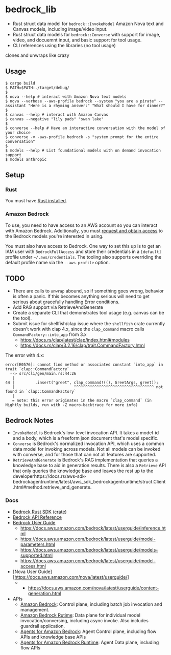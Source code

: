 # bedrock_lib
* Rust struct data model for `bedrock::InvokeModel` Amazon Nova text and Canvas models, including image/video input.
* Rust struct data models for `bedrock::Converse` with support for image, video, and docuemnt input, and basic support for tool usage.
* CLI references using the libraries (no tool usage)

clones and unwraps like crazy

## Usage
```
$ cargo build
$ PATH=$PATH:./target/debug/
$
$ nova --help # interact with Amazon Nova text models
$ nova --verbose --aws-profile bedrock --system "you are a pirate" --assistant "Here is a rhyming answer:" "What should I have for dinner?"
$
$ canvas --help # interact with Amazon Canvas
$ canvas --negative "lily pads" "swan lake"
$
$ converse --help # Have an interactive conversation with the model of your choice
$ converse -v -aws-profile bedrock -s "system prompt for the entire conversation"
$
$ models --help # List foundational models with on demand invocation support
$ models anthropic
```

## Setup

### Rust
You must have [Rust installed](https://www.rust-lang.org/tools/install).

### Amazon Bedrock
To use, you need to have access to an AWS account so you can interact with Amazon Bedrock.  Additionally,
you must [request and obtain access](https://docs.aws.amazon.com/bedrock/latest/userguide/model-access.html)
to the Bedrock models you're interested in using.

You must also have access to Bedrock.  One way to set this up is to get an IAM user with `BedrockFullAccess`
and store their credentials in a `[default]` profile under `~/.aws/credentials`.  The tooling also supports
overriding the default profile name via the `--aws-profile` option.

## TODO
* There are calls to `unwrap` abound, so if something goes wrong, behavior is often a panic.   If this becomes anything serious will need to get serious about gracefully handling Error conditions.
* Add RAG support via RetrieveAndGenerate
* Create a separate CLI that demonstrates tool usage (e.g. canvas can be the tool).
* Submit issue for shellfish/clap issue where the `shellfish` crate currently doesn't work with clap 4.x, since the `clap_command` macro calls `CommandFactory::into_app` from 3.x 
    * https://docs.rs/clap/latest/clap/index.html#modules
    * https://docs.rs/clap/3.2.16/clap/trait.CommandFactory.html

The error with 4.x:

```
error[E0576]: cannot find method or associated constant `into_app` in trait `clap::CommandFactory`
  --> src/cli/gen/main.rs:44:26
   |
44 |         .insert("greet", clap_command!((), GreetArgs, greet));
   |                          ^^^^^^^^^^^^^^^^^^^^^^^^^^^^^^^^^^^ not found in `clap::CommandFactory`
   |
   = note: this error originates in the macro `clap_command` (in Nightly builds, run with -Z macro-backtrace for more info)
```

## Bedrock Notes

* `InvokeModel` is Bedrock's low-level invocation API.  It takes a model-id and a body, which is a freeform json document that's model specific.
* `Converse` is Bedrock's normalized invocation API, which uses a common data model for invoking across models.  Not all models can be invoked with converse, and for those that can not all features are supported.
* `RetrieveAndGenerate` is Bedrock's RAG implementation that queries a knowledge base to aid in generation results.  There is also a `Retrieve` API that only queries the knowledge base and leaves the rest up to the developerhttps://docs.rs/aws-sdk-bedrockagentruntime/latest/aws_sdk_bedrockagentruntime/struct.Client.html#method.retrieve_and_generate.

### Docs
* [Bedrock Rust SDK](https://github.com/awslabs/aws-sdk-rust) ([crate](https://github.com/awslabs/aws-sdk-rust))
* [Bedrock API Reference](https://docs.aws.amazon.com/bedrock/latest/APIReference/welcome.html) 
* [Bedrock User Guide](https://docs.aws.amazon.com/bedrock/latest/userguide/)
    * https://docs.aws.amazon.com/bedrock/latest/userguide/inference.html
    * https://docs.aws.amazon.com/bedrock/latest/userguide/model-parameters.html
    * https://docs.aws.amazon.com/bedrock/latest/userguide/models-supported.html
    * https://docs.aws.amazon.com/bedrock/latest/userguide/model-access.html
* [Nova User Guide][https://docs.aws.amazon.com/nova/latest/userguide/]
    * * https://docs.aws.amazon.com/nova/latest/userguide/content-generation.html
* APIs
    * [Amazon Bedrock](https://docs.aws.amazon.com/bedrock/latest/APIReference/API_Operations_Amazon_Bedrock.html): Control plane, including batch job invocation and management.
    * [Amazon Bedrock Rutime](https://docs.aws.amazon.com/bedrock/latest/APIReference/API_Operations_Amazon_Bedrock_Runtime.html): Data plane for individual model invocation/conversing, including async invoke.  Also includes guardrail application.
    * [Agents for Amazon Bedrock](https://docs.aws.amazon.com/bedrock/latest/APIReference/API_Operations_Agents_for_Amazon_Bedrock.html): Agent Control plane, including flow APIs and knowledge base APIs
    * [Agents for Amazon Bedrock Runtime](https://docs.aws.amazon.com/bedrock/latest/APIReference/API_Operations_Agents_for_Amazon_Bedrock_Runtime.html): Agent Data plane, including flow APIs
